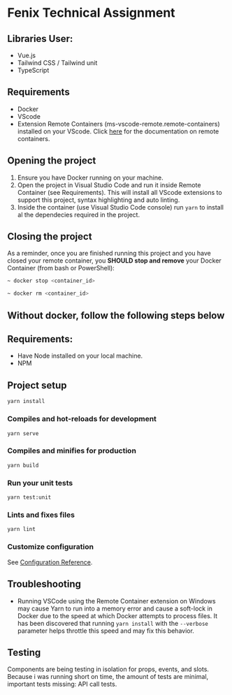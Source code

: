 # Fenix Technical Assignment

## Libraries User:
* Vue.js
* Tailwind CSS / Tailwind unit
* TypeScript

## Requirements

* Docker
* VScode
* Extension Remote Containers (ms-vscode-remote.remote-containers) installed on your VScode. Click [here](https://code.visualstudio.com/docs/remote/containers) for the documentation on remote containers.

## Opening the project

1. Ensure you have Docker running on your machine.
2. Open the project in Visual Studio Code and run it inside Remote Container (see Requirements). This will install all VScode extensions to support this project, syntax highlighting and auto linting.
3. Inside the container (use Visual Studio Code console) run ``` yarn ``` to install al the dependecies required in the project.

## Closing the project

As a reminder, once you are finished running this project and you have closed your remote container, you __SHOULD stop and remove__ your Docker Container (from bash or PowerShell):

```bash
~ docker stop <container_id>
```

```bash
~ docker rm <container_id>
```

## Without docker, follow the following steps below

## Requirements:
* Have Node installed on your local machine.
* NPM

## Project setup
```
yarn install
```

### Compiles and hot-reloads for development
```
yarn serve
```

### Compiles and minifies for production
```
yarn build
```

### Run your unit tests
```
yarn test:unit
```

### Lints and fixes files
```
yarn lint
```

### Customize configuration
See [Configuration Reference](https://cli.vuejs.org/config/).

## Troubleshooting

- Running VSCode using the Remote Container extension on Windows may cause Yarn to run into a memory error and cause a soft-lock in Docker due to the speed at which Docker attempts to process files. It has been discovered that running `yarn install` with the `--verbose` parameter helps throttle this speed and may fix this behavior.



## Testing

Components are being testing in isolation for props, events, and slots.
Because i was running short on time, the amount of tests are minimal,
important tests missing: API call tests.
